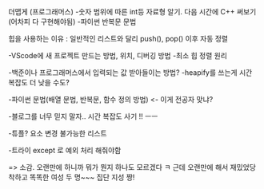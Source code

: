더맵게 (프로그래머스) 
-숫자 범위에 따른 int등 자료형 알기. 다음 시간에 C++ 써보기 (어차피 다 구현해야됨)
-파이썬 반복문 문법

힙을 사용하는 이유 : 일반적인 리스트와 달리 push(), pop() 이후 자동 정렬

-VScode에 새 프로젝트 만드는 방법, 위치, 디버깅 방법
-최소 힙 정렬 원리 

-백준이나 프로그래머스에서 입력되는 값 받아들이는 방법?
-heapify를 쓰는게 시간 복잡도 더 낮을 수도?

-파이썬 문법(배열 문법, 반복문, 함수 정의 방법) <- 이게 전공자 맞냐?

-블로그를 너무 믿지 말자.. 시간 복잡도 사기 !! ㅡㅡ

-튜플? 요소 변경 불가능한 리스트

-트라이 except 로 예외 처리 해줘야함

=> 소감. 오랜만에 하니까 뭐가 뭔지 하나도 모르겠다 ㅋ 근데 오랜만에 해서 재밌었당 
착하고 똑똑한 여성 두 명~~~ 집단 지성 짱!

